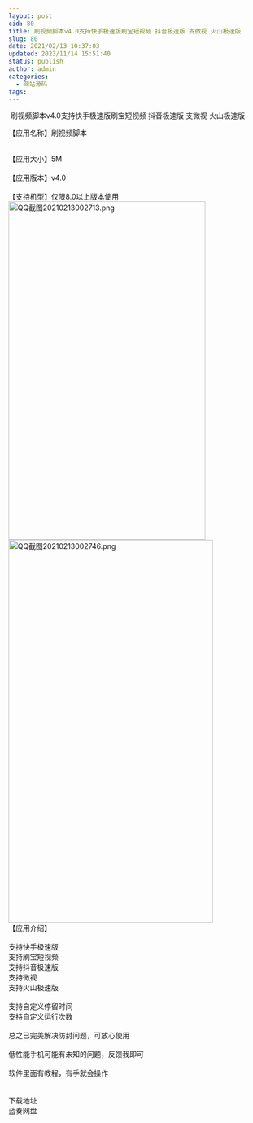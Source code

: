 ```yaml
---
layout: post
cid: 80
title: 刷视频脚本v4.0支持快手极速版刷宝短视频 抖音极速版 支微视 火山极速版
slug: 80
date: 2021/02/13 10:37:03
updated: 2023/11/14 15:51:40
status: publish
author: admin
categories: 
  - 网站源码
tags: 
---
```



<div alt="潮男心博客 www.cnx0.com" >
				<p>
	<span style="white-space:pre;"> 刷视频脚本v4.0支持快手极速版刷宝短视频 抖音极速版 支微视 火山极速版</span>
</p>
<p>
	【应用名称】刷视频脚本
</p>
<br>
【应用大小】5M<br><br>
【应用版本】v4.0<br><br>
【支持机型】仅限8.0以上版本使用<br><a target="_blank" href="https://www.dbg188.com/content/uploadfile/202102/44f31613147376.png" id="ematt:23349"><img src="https://www.dbg188.com/content/uploadfile/202102/44f31613147376.png" title="点击查看原图" alt="QQ截图20210213002713.png" border="0" width="387" height="665"></a><a target="_blank" href="https://www.dbg188.com/content/uploadfile/202102/58f11613147377.png" id="ematt:23351"><img src="https://www.dbg188.com/content/uploadfile/202102/58f11613147377.png" title="点击查看原图" alt="QQ截图20210213002746.png" border="0" width="402" height="752"></a><br>
【应用介绍】<br><br>
支持快手极速版<br>
支持刷宝短视频<br>
支持抖音极速版<br>
支持微视<br>
支持火山极速版<br><br>
支持自定义停留时间<br>
支持自定义运行次数<br><br>
总之已完美解决防封问题，可放心使用<br><br>
低性能手机可能有未知的问题，反馈我即可<br><br>
软件里面有教程，有手就会操作<br><br><br><div class="Fengdown_tit">
	<i class="ico"></i>下载地址 
</div>
<span onclick="window.open('https://jxdbgcom.lanzous.com/i8daflm5g0j');" class="Fengdown"><i class="ico"></i><i class="line"></i>蓝奏网盘</span> 			</div>
			